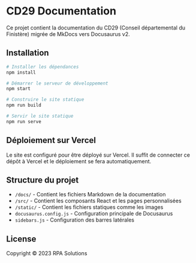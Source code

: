 # CD29 Documentation

Ce projet contient la documentation du CD29 (Conseil départemental du Finistère) migrée de MkDocs vers Docusaurus v2.

## Installation

```bash
# Installer les dépendances
npm install

# Démarrer le serveur de développement
npm start

# Construire le site statique
npm run build

# Servir le site statique
npm run serve
```

## Déploiement sur Vercel

Le site est configuré pour être déployé sur Vercel. Il suffit de connecter ce dépôt à Vercel et le déploiement se fera automatiquement.

## Structure du projet

- `/docs/` - Contient les fichiers Markdown de la documentation
- `/src/` - Contient les composants React et les pages personnalisées
- `/static/` - Contient les fichiers statiques comme les images
- `docusaurus.config.js` - Configuration principale de Docusaurus
- `sidebars.js` - Configuration des barres latérales

## License

Copyright © 2023 RPA Solutions 
